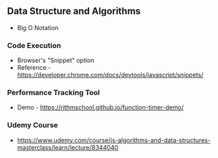 ## Data Structure and Algorithms

- Big O Notation

### Code Execution

- Browser's "Snippet" option
- Reference - https://developer.chrome.com/docs/devtools/javascript/snippets/

### Performance Tracking Tool

- Demo - https://rithmschool.github.io/function-timer-demo/

### Udemy Course

- https://www.udemy.com/course/js-algorithms-and-data-structures-masterclass/learn/lecture/8344040

